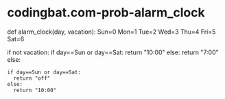 # codingbat.com-prob-alarm_clock
def alarm_clock(day, vacation):
  Sun=0
  Mon=1
  Tue=2
  Wed=3
  Thu=4
  Fri=5
  Sat=6
  
  if not vacation:
    if day==Sun or day==Sat:
      return "10:00"
    else:
      return "7:00"
  else:
   
    if day==Sun or day==Sat:
      return "off" 
    else:
      return "10:00"
  
    
